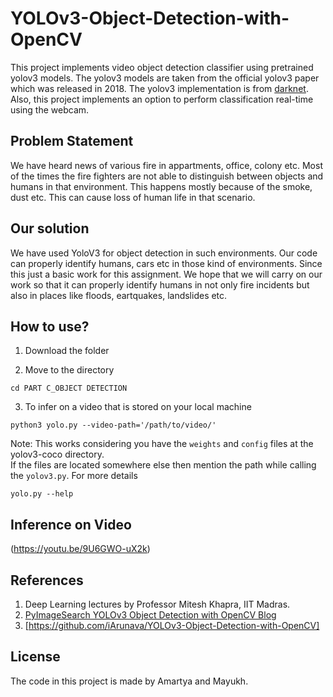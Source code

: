 # YOLOv3-Object-Detection-with-OpenCV

This project implements video object detection classifier using pretrained yolov3 models. 
The yolov3 models are taken from the official yolov3 paper which was released in 2018. The yolov3 implementation is from [darknet](https://github.com/pjreddie/darknet). Also, this project implements an option to perform classification real-time using the webcam.
 
## Problem Statement

We have heard news of various fire in appartments, office, colony etc. Most of the times the fire fighters are not able to distinguish between objects and humans in that environment. This happens mostly because of the smoke, dust etc. This can cause loss of human life in that scenario.

## Our solution

We have used YoloV3 for object detection in such environments. Our code can properly identify humans, cars etc in those kind of environments. Since this just a basic work for this assignment. We hope that we will carry on our work so that it can properly identify humans in not only fire incidents but also in places like floods, eartquakes, landslides etc.

## How to use?

1) Download the folder

2) Move to the directory
```
cd PART C_OBJECT DETECTION
```

3) To infer on a video that is stored on your local machine
```
python3 yolo.py --video-path='/path/to/video/'
```

Note: This works considering you have the `weights` and `config` files at the yolov3-coco directory.
<br/>
If the files are located somewhere else then mention the path while calling the `yolov3.py`. For more details
```
yolo.py --help
```


## Inference on Video

(https://youtu.be/9U6GWO-uX2k)


## References

1) Deep Learning lectures by Professor Mitesh Khapra, IIT Madras.
2) [PyImageSearch YOLOv3 Object Detection with OpenCV Blog](https://www.pyimagesearch.com/2018/11/12/yolo-object-detection-with-opencv/)
3) [https://github.com/iArunava/YOLOv3-Object-Detection-with-OpenCV]

## License

The code in this project is made by Amartya and Mayukh. 
